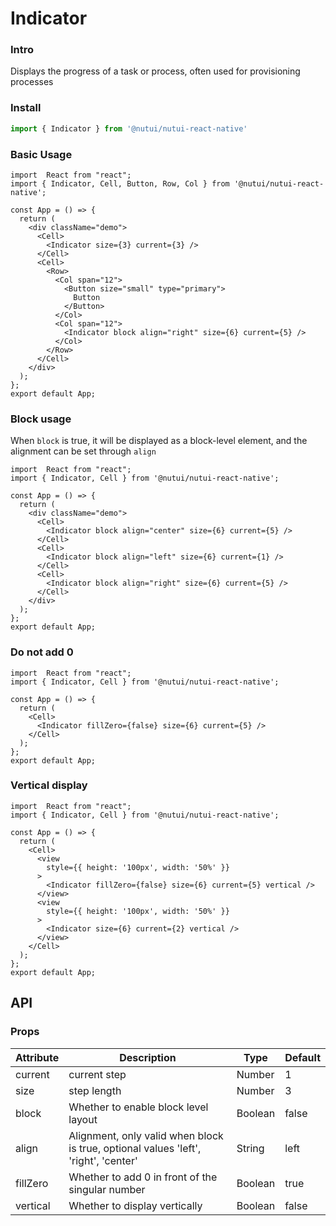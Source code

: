 # Indicator

### Intro

Displays the progress of a task or process, often used for provisioning processes

### Install

```javascript
import { Indicator } from '@nutui/nutui-react-native'
```
### Basic Usage

```SnackPlayer name=Indicator
import  React from "react";
import { Indicator, Cell, Button, Row, Col } from '@nutui/nutui-react-native';

const App = () => {
  return (
    <div className="demo">
      <Cell>
        <Indicator size={3} current={3} />
      </Cell>
      <Cell>
        <Row>
          <Col span="12">
            <Button size="small" type="primary">
              Button
            </Button>
          </Col>
          <Col span="12">
            <Indicator block align="right" size={6} current={5} />
          </Col>
        </Row>
      </Cell>
    </div>
  );
};
export default App;
```

### Block usage
When `block` is true, it will be displayed as a block-level element, and the alignment can be set through `align`

```SnackPlayer name=Indicator
import  React from "react";
import { Indicator, Cell } from '@nutui/nutui-react-native';

const App = () => {
  return (
    <div className="demo">
      <Cell>
        <Indicator block align="center" size={6} current={5} />
      </Cell>
      <Cell>
        <Indicator block align="left" size={6} current={1} />
      </Cell>
      <Cell>
        <Indicator block align="right" size={6} current={5} />
      </Cell>
    </div>
  );
};
export default App;
```

### Do not add 0

```SnackPlayer name=Indicator
import  React from "react";
import { Indicator, Cell } from '@nutui/nutui-react-native';

const App = () => {
  return (
    <Cell>
      <Indicator fillZero={false} size={6} current={5} />
    </Cell>
  );
};
export default App;
```


### Vertical display

```SnackPlayer name=Indicator
import  React from "react";
import { Indicator, Cell } from '@nutui/nutui-react-native';

const App = () => {
  return (
    <Cell>
      <view 
        style={{ height: '100px', width: '50%' }} 
      >
        <Indicator fillZero={false} size={6} current={5} vertical />
      </view>
      <view 
        style={{ height: '100px', width: '50%' }} 
      >
        <Indicator size={6} current={2} vertical />
      </view>
    </Cell>
  );
};
export default App;
```

## API

### Props

| Attribute           | Description                             | Type                      | Default            |
|--------------|----------------------------------|--------|------------------|
| current  | current step               | Number | 1              |
| size       | step length                         | Number | 3               |
| block | Whether to enable block level layout     | Boolean | false |
| align | Alignment, only valid when block is true, optional values 'left', 'right', 'center' | String | left |
| fillZero     | Whether to add 0 in front of the singular number                      | Boolean | true        |
| vertical | Whether to display vertically     | Boolean | false |
